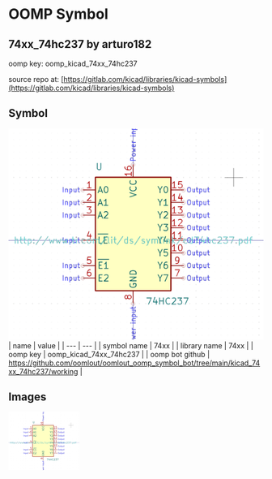 # OOMP Symbol  
## 74xx_74hc237  by arturo182  
  
oomp key: oomp_kicad_74xx_74hc237  
  
source repo at: [https://gitlab.com/kicad/libraries/kicad-symbols](https://gitlab.com/kicad/libraries/kicad-symbols)  
## Symbol  
  
[![working.png](working_600.png)](working.png)  
| name | value | 
| --- | --- | 
| symbol name | 74xx | 
| library name | 74xx | 
| oomp key | oomp_kicad_74xx_74hc237 | 
| oomp bot github | https://github.com/oomlout/oomlout_oomp_symbol_bot/tree/main/kicad_74xx_74hc237/working | 
## Images  
  
[![working.png](working_140.png)](working.png)  
